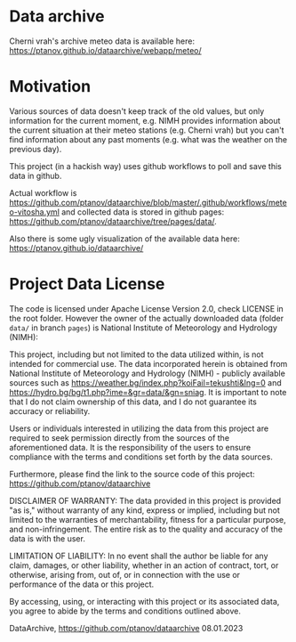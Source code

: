 # Data archive

Cherni vrah's archive meteo data is available here: <https://ptanov.github.io/dataarchive/webapp/meteo/>

# Motivation

Various sources of data doesn't keep track of the old values, but only information for the current moment, e.g. NIMH provides information about the current situation at their meteo stations (e.g. Cherni vrah) but you can't find information about any past moments (e.g. what was the weather on the previous day).

This project (in a hackish way) uses github workflows to poll and save this data in github.

Actual workflow is <https://github.com/ptanov/dataarchive/blob/master/.github/workflows/meteo-vitosha.yml> and collected data is stored in github pages: <https://github.com/ptanov/dataarchive/tree/pages/data/>.

Also there is some ugly visualization of the available data here: <https://ptanov.github.io/dataarchive/>

# Project Data License

The code is licensed under Apache License Version 2.0, check LICENSE in the root folder. However the owner of the actually downloaded data (folder `data/` in branch `pages`) is National Institute of Meteorology and Hydrology (NIMH):

This project, including but not limited to the data utilized within, is not intended for commercial use. The data incorporated herein is obtained from National Institute of Meteorology and Hydrology (NIMH) - publicly available sources such as https://weather.bg/index.php?koiFail=tekushti&lng=0 and https://hydro.bg/bg/t1.php?ime=&gr=data/&gn=sniag. It is important to note that I do not claim ownership of this data, and I do not guarantee its accuracy or reliability.

Users or individuals interested in utilizing the data from this project are required to seek permission directly from the sources of the aforementioned data. It is the responsibility of the users to ensure compliance with the terms and conditions set forth by the data sources.

Furthermore, please find the link to the source code of this project: https://github.com/ptanov/dataarchive

DISCLAIMER OF WARRANTY: The data provided in this project is provided "as is," without warranty of any kind, express or implied, including but not limited to the warranties of merchantability, fitness for a particular purpose, and non-infringement. The entire risk as to the quality and accuracy of the data is with the user.

LIMITATION OF LIABILITY: In no event shall the author be liable for any claim, damages, or other liability, whether in an action of contract, tort, or otherwise, arising from, out of, or in connection with the use or performance of the data or this project.

By accessing, using, or interacting with this project or its associated data, you agree to abide by the terms and conditions outlined above.

DataArchive, https://github.com/ptanov/dataarchive
08.01.2023

